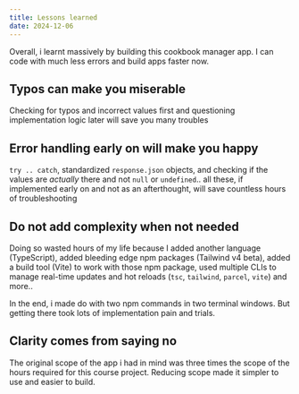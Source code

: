 ```yaml
---
title: Lessons learned
date: 2024-12-06
---
```


Overall, i learnt massively by building this cookbook manager app. I can code with much less errors and build apps faster now.

## Typos can make you miserable
Checking for typos and incorrect values first and questioning implementation logic later will save you many troubles

## Error handling early on will make you happy
`try .. catch`, standardized `response.json` objects, and checking if the values are _actually_ there and not `null` or `undefined`.. all these, if implemented early on and not as an afterthought, will save countless hours of troubleshooting

## Do not add complexity when not needed
Doing so wasted hours of my life because I added another language (TypeScript), added bleeding edge npm packages (Tailwind v4 beta), added a build tool (Vite) to work with those npm package, used multiple CLIs to manage real-time updates and hot reloads (`tsc`, `tailwind`, `parcel`, `vite`) and more..

In the end, i made do with two npm commands in two terminal windows. But getting there took lots of implementation pain and trials.

## Clarity comes from saying no
The original scope of the app i had in mind was three times the scope of the hours required for this course project. Reducing scope made it simpler to use and easier to build.